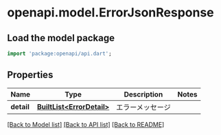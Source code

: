 # openapi.model.ErrorJsonResponse

## Load the model package
```dart
import 'package:openapi/api.dart';
```

## Properties
Name | Type | Description | Notes
------------ | ------------- | ------------- | -------------
**detail** | [**BuiltList&lt;ErrorDetail&gt;**](ErrorDetail.md) | エラーメッセージ | 

[[Back to Model list]](../README.md#documentation-for-models) [[Back to API list]](../README.md#documentation-for-api-endpoints) [[Back to README]](../README.md)


